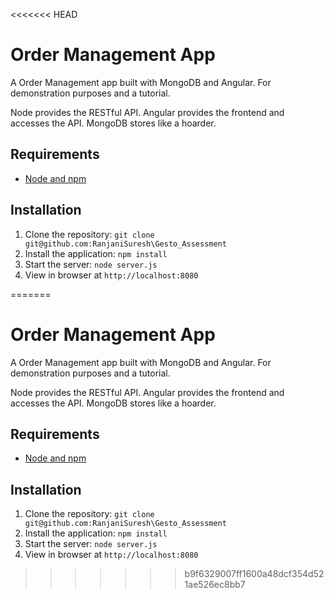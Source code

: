 <<<<<<< HEAD
# Order Management App

A Order Management app built with MongoDB and Angular. For demonstration purposes and a tutorial.

Node provides the RESTful API. Angular provides the frontend and accesses the API. MongoDB stores like a hoarder.

## Requirements

- [Node and npm](http://nodejs.org)

## Installation

1. Clone the repository: `git clone git@github.com:RanjaniSuresh\Gesto_Assessment`
2. Install the application: `npm install`
3. Start the server: `node server.js`
4. View in browser at `http://localhost:8080`




=======
# Order Management App

A Order Management app built with MongoDB and Angular. For demonstration purposes and a tutorial.

Node provides the RESTful API. Angular provides the frontend and accesses the API. MongoDB stores like a hoarder.

## Requirements

- [Node and npm](http://nodejs.org)

## Installation

1. Clone the repository: `git clone git@github.com:RanjaniSuresh\Gesto_Assessment`
2. Install the application: `npm install`
3. Start the server: `node server.js`
4. View in browser at `http://localhost:8080`




>>>>>>> b9f6329007ff1600a48dcf354d521ae526ec8bb7
